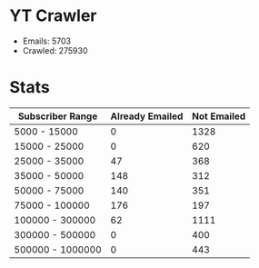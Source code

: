 # YT Crawler
- Emails: 5703
- Crawled: 275930

# Stats
| Subscriber Range  | Already Emailed | Not Emailed |
|-------|-------|-------|
| 5000 - 15000 | 0 | 1328 |
| 15000 - 25000 | 0 | 620 |
| 25000 - 35000 | 47 | 368 |
| 35000 - 50000 | 148 | 312 |
| 50000 - 75000 | 140 | 351 |
| 75000 - 100000 | 176 | 197 |
| 100000 - 300000 | 62 | 1111 |
| 300000 - 500000 | 0 | 400 |
| 500000 - 1000000 | 0 | 443 |
